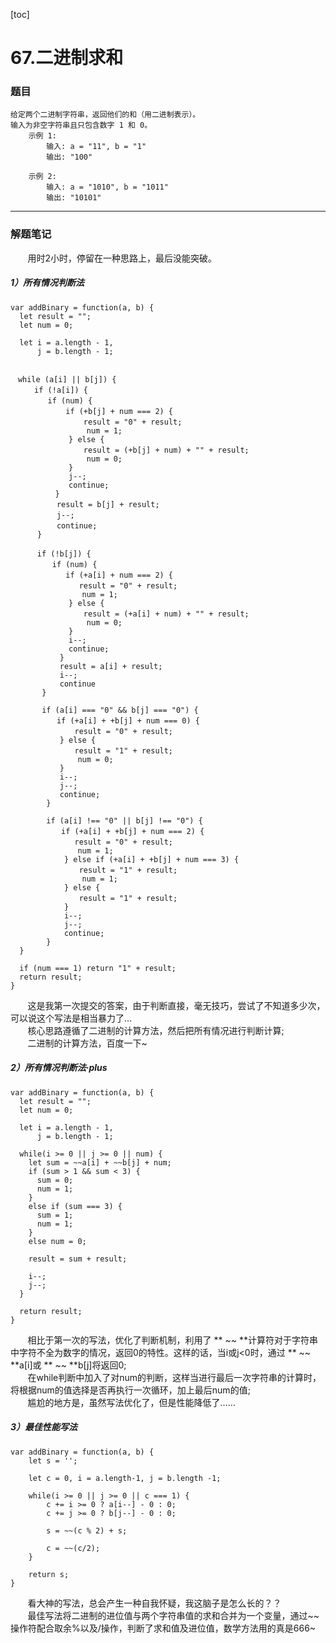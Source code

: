 [toc]
# 67.二进制求和

### 题目

    给定两个二进制字符串，返回他们的和（用二进制表示）。
    输入为非空字符串且只包含数字 1 和 0。
        示例 1:
            输入: a = "11", b = "1"
            输出: "100"
        
        示例 2:
            输入: a = "1010", b = "1011"
            输出: "10101"
---

### 解题笔记

&nbsp;&nbsp;&nbsp;&nbsp;&nbsp;&nbsp;&nbsp;用时2小时，停留在一种思路上，最后没能突破。

##### 1）所有情况判断法

```
var addBinary = function(a, b) {
  let result = "";
  let num = 0;

  let i = a.length - 1,
      j = b.length - 1;
            

　while (a[i] || b[j]) {
  　　if (!a[i]) {
     　　if (num) {
         　　if (+b[j] + num === 2) {
             　　result = "0" + result;
                 num = 1;
             } else {
             　　result = (+b[j] + num) + "" + result;
                 num = 0;
             }
             j--;
             continue;
          }
       　　result = b[j] + result;
       　　j--;
       　　continue;
      }
      
　　　 if (!b[j]) {
      　　if (num) {
         　　if (+a[i] + num === 2) {
            　　result = "0" + result;
                num = 1;
             } else {
             　　result = (+a[i] + num) + "" + result;
                 num = 0;
             }
             i--;
             continue;
           }
           result = a[i] + result;
           i--;
           continue
       }

       if (a[i] === "0" && b[j] === "0") {
       　　if (+a[i] + +b[j] + num === 0) {
           　　result = "0" + result;
           } else {
           　　result = "1" + result;
               num = 0;
           }
           i--;
           j--;
           continue;
        }

        if (a[i] !== "0" || b[j] !== "0") {
        　　if (+a[i] + +b[j] + num === 2) {
           　　result = "0" + result;
               num = 1;
            } else if (+a[i] + +b[j] + num === 3) {
            　　result = "1" + result;
                num = 1;
            } else {
            　　result = "1" + result;
            }
            i--;
            j--;
            continue;
        }
  }

  if (num === 1) return "1" + result;
  return result;
}

```

&nbsp;&nbsp;&nbsp;&nbsp;&nbsp;&nbsp;&nbsp;这是我第一次提交的答案，由于判断直接，毫无技巧，尝试了不知道多少次，可以说这个写法是相当暴力了…<br>
&nbsp;&nbsp;&nbsp;&nbsp;&nbsp;&nbsp;&nbsp;核心思路遵循了二进制的计算方法，然后把所有情况进行判断计算;<br>
&nbsp;&nbsp;&nbsp;&nbsp;&nbsp;&nbsp;&nbsp;二进制的计算方法，百度一下~

##### 2）所有情况判断法·plus

```
var addBinary = function(a, b) {
  let result = "";
  let num = 0;

  let i = a.length - 1,
      j = b.length - 1;
  
  while(i >= 0 || j >= 0 || num) {
    let sum = ~~a[i] + ~~b[j] + num;
    if (sum > 1 && sum < 3) {
      sum = 0;
      num = 1;
    }
    else if (sum === 3) {
      sum = 1;
      num = 1;
    }
    else num = 0;
    
    result = sum + result; 
    
    i--;
    j--;
  }
  
  return result;
}

```

&nbsp;&nbsp;&nbsp;&nbsp;&nbsp;&nbsp;&nbsp;相比于第一次的写法，优化了判断机制，利用了 ** ~~ **计算符对于字符串中字符不全为数字的情况，返回0的特性。这样的话，当i或j<0时，通过 ** ~~ **a[i]或 ** ~~ **b[j]将返回0;<br>
&nbsp;&nbsp;&nbsp;&nbsp;&nbsp;&nbsp;&nbsp;在while判断中加入了对num的判断，这样当进行最后一次字符串的计算时，将根据num的值选择是否再执行一次循环，加上最后num的值;<br>
&nbsp;&nbsp;&nbsp;&nbsp;&nbsp;&nbsp;&nbsp;尴尬的地方是，虽然写法优化了，但是性能降低了……

##### 3）最佳性能写法
```
var addBinary = function(a, b) {
    let s = '';
    
    let c = 0, i = a.length-1, j = b.length -1;
    
    while(i >= 0 || j >= 0 || c === 1) {
        c += i >= 0 ? a[i--] - 0 : 0;
        c += j >= 0 ? b[j--] - 0 : 0;
        
        s = ~~(c % 2) + s;
        
        c = ~~(c/2);
    }
    
    return s;
}

```

&nbsp;&nbsp;&nbsp;&nbsp;&nbsp;&nbsp;&nbsp;看大神的写法，总会产生一种自我怀疑，我这脑子是怎么长的？？<br>
&nbsp;&nbsp;&nbsp;&nbsp;&nbsp;&nbsp;&nbsp;最佳写法将二进制的进位值与两个字符串值的求和合并为一个变量，通过~~操作符配合取余%以及/操作，判断了求和值及进位值，数学方法用的真是666~


